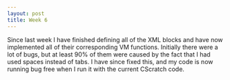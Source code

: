 ```yaml
---
layout: post
title: Week 6
---
```


Since last week I have finished defining all of the XML blocks and have now implemented all of their corresponding VM functions. Initially there were a lot of bugs, but at least 90% of them were caused by the fact that I had used spaces instead of tabs. I have since fixed this, and my code is now running bug free when I run it with the current CScratch code. 
